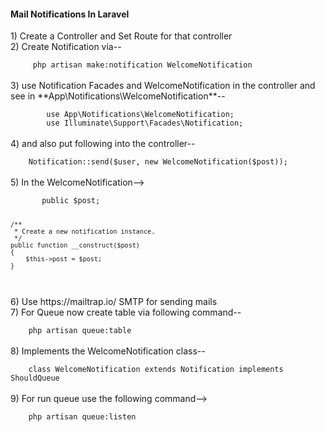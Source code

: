 <h4>Mail Notifications In Laravel</h4>
1) Create a Controller and Set Route for that controller<br/>
2) Create Notification via-- <br/>
<code>
     php artisan make:notification WelcomeNotification 
</code>
<br/>
3) use Notification Facades and WelcomeNotification in the controller and see in **App\Notifications\WelcomeNotification**-- <br/>
<code>
        use App\Notifications\WelcomeNotification;
        use Illuminate\Support\Facades\Notification;
</code>
<br/>
4) and also put following into the controller-- <br/>
<code>
    Notification::send($user, new WelcomeNotification($post));
</code>
<br/>
5) In the WelcomeNotification-->
<br/>
<code>
       public $post;

    /**
     * Create a new notification instance.
     */
    public function __construct($post)
    {
        $this->post = $post;
    }
</code>
<br/>
6) Use https://mailtrap.io/ SMTP for sending mails<br/>
7) For Queue now create table via following command--<br/>
<code>
    php artisan queue:table
</code>
<br/>
8) Implements the WelcomeNotification class-- <br/>
<code>
    class WelcomeNotification extends Notification implements ShouldQueue
</code>
<br/>
9) For run queue use the following command--> <br/>
<code>
    php artisan queue:listen
</code>
